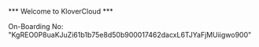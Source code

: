 *** Welcome to KloverCloud ***

On-Boarding No: &#34;KgREO0P8uaKJuZi61b1b75e8d50b900017462dacxL6TJYaFjMUiigwo900&#34;
